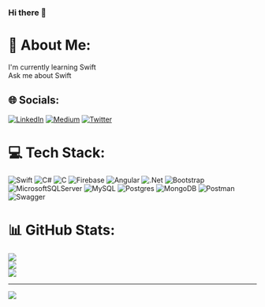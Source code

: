 ### Hi there 👋

# 💫 About Me:
I'm currently learning Swift<br>Ask me about Swift


## 🌐 Socials:
[![LinkedIn](https://img.shields.io/badge/LinkedIn-%230077B5.svg?logo=linkedin&logoColor=white)](https://linkedin.com/in/nusret-yalçın602) [![Medium](https://img.shields.io/badge/Medium-12100E?logo=medium&logoColor=white)](https://medium.com/@@yalcnusret) [![Twitter](https://img.shields.io/badge/Twitter-%231DA1F2.svg?logo=Twitter&logoColor=white)](https://twitter.com/nusretylcn) 

# 💻 Tech Stack:
![Swift](https://img.shields.io/badge/swift-F54A2A?style=for-the-badge&logo=swift&logoColor=white) ![C#](https://img.shields.io/badge/c%23-%23239120.svg?style=for-the-badge&logo=c-sharp&logoColor=white) ![C](https://img.shields.io/badge/c-%2300599C.svg?style=for-the-badge&logo=c&logoColor=white) ![Firebase](https://img.shields.io/badge/firebase-%23039BE5.svg?style=for-the-badge&logo=firebase) ![Angular](https://img.shields.io/badge/angular-%23DD0031.svg?style=for-the-badge&logo=angular&logoColor=white) ![.Net](https://img.shields.io/badge/.NET-5C2D91?style=for-the-badge&logo=.net&logoColor=white) ![Bootstrap](https://img.shields.io/badge/bootstrap-%23563D7C.svg?style=for-the-badge&logo=bootstrap&logoColor=white) ![MicrosoftSQLServer](https://img.shields.io/badge/Microsoft%20SQL%20Sever-CC2927?style=for-the-badge&logo=microsoft%20sql%20server&logoColor=white) ![MySQL](https://img.shields.io/badge/mysql-%2300f.svg?style=for-the-badge&logo=mysql&logoColor=white) ![Postgres](https://img.shields.io/badge/postgres-%23316192.svg?style=for-the-badge&logo=postgresql&logoColor=white) ![MongoDB](https://img.shields.io/badge/MongoDB-%234ea94b.svg?style=for-the-badge&logo=mongodb&logoColor=white) ![Postman](https://img.shields.io/badge/Postman-FF6C37?style=for-the-badge&logo=postman&logoColor=white) ![Swagger](https://img.shields.io/badge/-Swagger-%23Clojure?style=for-the-badge&logo=swagger&logoColor=white)
# 📊 GitHub Stats:
![](https://github-readme-stats.vercel.app/api?username=nusretyalcn&theme=dark&hide_border=false&include_all_commits=true&count_private=true)<br/>
![](https://github-readme-streak-stats.herokuapp.com/?user=nusretyalcn&theme=dark&hide_border=false)<br/>
![](https://github-readme-stats.vercel.app/api/top-langs/?username=nusretyalcn&theme=dark&hide_border=false&include_all_commits=true&count_private=true&layout=compact)

---
[![](https://visitcount.itsvg.in/api?id=nusretyalcn&icon=0&color=0)](https://visitcount.itsvg.in)

<!-- Proudly created with GPRM ( https://gprm.itsvg.in ) -->
